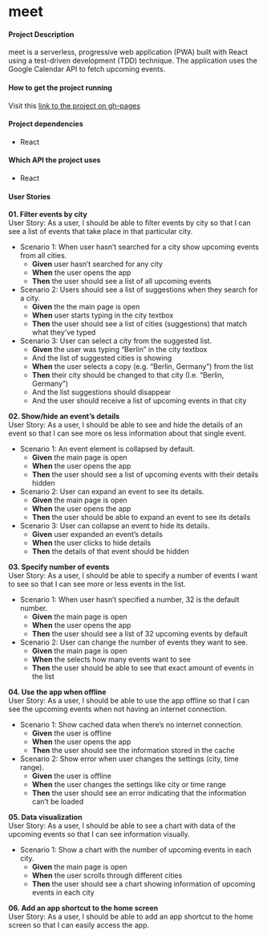 # meet

#### Project Description
meet is a serverless, progressive web application (PWA) built with React using a test-driven development (TDD) technique. The application uses the Google Calendar API to fetch upcoming events.

#### How to get the project running
Visit this [link to the project on gh-pages](https://molleira.github.io/meet/)

#### Project dependencies
* React

#### Which API the project uses
* React

#### User Stories
**01. Filter events by city**
</br>User Story: As a user, I should be able to filter events by city so that I can see a list of events that take place in that particular city.
* Scenario 1: When user hasn’t searched for a city show upcoming events from all cities.
  * **Given** user hasn’t searched for any city
  * **When** the user opens the app
  * **Then** the user should see a list of all upcoming events
* Scenario 2: Users should see a list of suggestions when they search for a city.
  * **Given** the the main page is open
  * **When** user starts typing in the city textbox
  * **Then** the user should see a list of cities (suggestions) that match what they’ve typed
* Scenario 3: User can select a city from the suggested list.
  * **Given** the user was typing “Berlin” in the city textbox
  * And the list of suggested cities is showing
  * **When** the user selects a copy (e.g. “Berlin, Germany”) from the list
  * **Then** their city should be changed to that city (I.e. “Berlin, Germany”)
  * And the list suggestions should disappear
  * And the user should receive a list of upcoming events in that city

**02. Show/hide an event’s details**
</br>User Story: As a user, I should be able to see and hide the details of an event so that I can see more os less information about that single event.
* Scenario 1: An event element is collapsed by default.
  * **Given** the main page is open
  * **When** the user opens the app
  * **Then** the user should see a list of upcoming events with their details hidden
* Scenario 2: User can expand an event to see its details.
  * **Given** the main page is open
  * **When** the user opens the app
  * **Then** the user should be able to expand an event to see its details
* Scenario 3: User can collapse an event to hide its details.
  * **Given** user expanded an event’s details
  * **When** the user clicks to hide details
  * **Then** the details of that event should be hidden

**03. Specify number of events**
</br>User Story: As a user, I should be able to specify a number of events I want to see so that I can see more or less events in the list.
* Scenario 1: When user hasn’t specified a number, 32 is the default number.
  * **Given** the main page is open
  * **When** the user opens the app
  * **Then** the user should see a list of 32 upcoming events by default
* Scenario 2: User can change the number of events they want to see.
  * **Given** the main page is open
  * **When** the selects how many events want to see
  * **Then** the user should be able to see that exact amount of events in the list

**04. Use the app when offline**
</br>User Story: As a user, I should be able to use the app offline so that I can see the upcoming events when not having an internet connection.
* Scenario 1: Show cached data when there’s no internet connection.
  * **Given** the user is offline
  * **When** the user opens the app
  * **Then** the user should see the information stored in the cache
* Scenario 2: Show error when user changes the settings (city, time range).
  * **Given** the user is offline
  * **When** the user changes the settings like city or time range
  * **Then** the user should see an error indicating that the information can’t be loaded

**05. Data visualization**
</br>User Story: As a user, I should be able to see a chart with data of the upcoming events so that I can see information visually.
* Scenario 1: Show a chart with the number of upcoming events in each city.
  * **Given** the main page is open
  * **When** the user scrolls through different cities
  * **Then** the user should see a chart showing information of upcoming events in each city

**06. Add an app shortcut to the home screen**
</br>User Story: As a user, I should be able to add an app shortcut to the home screen so that I can easily access the app.
